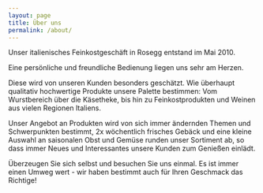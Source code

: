 ```yaml
---
layout: page
title: Über uns
permalink: /about/
---
```


Unser italienisches Feinkostgeschäft in Rosegg entstand im Mai 2010.

Eine persönliche und freundliche Bedienung liegen uns sehr am Herzen.

Diese wird von unseren Kunden besonders geschätzt. Wie überhaupt qualitativ hochwertige Produkte unsere Palette bestimmen: Vom Wurstbereich über die Käsetheke, bis hin zu Feinkostprodukten und Weinen aus vielen Regionen Italiens.

Unser Angebot an Produkten wird von sich immer ändernden Themen und Schwerpunkten bestimmt, 2x wöchentlich frisches Gebäck und eine kleine Auswahl an saisonalen Obst und Gemüse runden unser Sortiment ab, so dass immer Neues und Interessantes unsere Kunden zum Genießen einlädt.

Überzeugen Sie sich selbst und besuchen Sie uns einmal. Es ist immer einen Umweg wert - wir haben bestimmt auch für Ihren Geschmack das Richtige!
